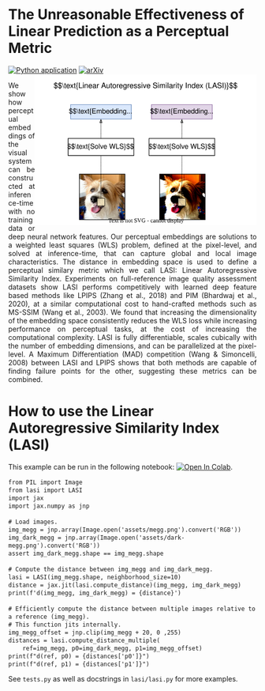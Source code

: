 # The Unreasonable Effectiveness of Linear Prediction as a Perceptual Metric
[![Python application](https://github.com/dsevero/Linear-Autoregressive-Similarity-Index/actions/workflows/tests.yml/badge.svg?branch=main)](https://github.com/dsevero/Linear-Autoregressive-Similarity-Index/actions/workflows/tests.yml)
<img src="assets/lasi.svg" width="450" align="right">
[![arXiv](https://img.shields.io/badge/arXiv-2310.05986-b31b1b.svg)](https://arxiv.org/abs/2310.05986)


<p align="justify">
We show how perceptual embeddings of the visual system can be constructed at inference-time with no training data or deep neural network features. Our perceptual embeddings are solutions to a weighted least squares (WLS) problem, defined at the pixel-level, and solved at inference-time, that can capture global and local image characteristics. The distance in embedding space is used to define a perceptual similary metric which we call LASI: Linear Autoregressive Similarity Index. Experiments on full-reference image quality assessment datasets show LASI performs competitively with learned deep feature based methods like LPIPS (Zhang et al., 2018) and PIM (Bhardwaj et al., 2020), at a similar computational cost to hand-crafted methods such as MS-SSIM (Wang et al., 2003). We found that increasing the dimensionality of the embedding space consistently reduces the WLS loss while increasing performance on perceptual tasks, at the cost of increasing the computational complexity. LASI is fully differentiable, scales cubically with the number of embedding dimensions, and can be parallelized at the pixel-level. A Maximum Differentiation (MAD) competition (Wang & Simoncelli, 2008) between LASI and LPIPS shows that both methods are capable of finding failure points for the other, suggesting these metrics can be combined.
</p>

# How to use the Linear Autoregressive Similarity Index (LASI)
This example can be run in the following notebook: [![Open In Colab](https://colab.research.google.com/assets/colab-badge.svg)](https://colab.research.google.com/github/dsevero/Linear-Autoregressive-Similarity-Index/blob/main/Linear-Autoregressive-Similarity-Index.ipynb).

```python3
from PIL import Image
from lasi import LASI
import jax
import jax.numpy as jnp

# Load images.
img_megg = jnp.array(Image.open('assets/megg.png').convert('RGB'))
img_dark_megg = jnp.array(Image.open('assets/dark-megg.png').convert('RGB'))
assert img_dark_megg.shape == img_megg.shape

# Compute the distance between img_megg and img_dark_megg.
lasi = LASI(img_megg.shape, neighborhood_size=10)
distance = jax.jit(lasi.compute_distance)(img_megg, img_dark_megg)
print(f'd(img_megg, img_dark_megg) = {distance}')

# Efficiently compute the distance between multiple images relative to a reference (img_megg).
# This function jits internally.
img_megg_offset = jnp.clip(img_megg + 20, 0 ,255)
distances = lasi.compute_distance_multiple(
    ref=img_megg, p0=img_dark_megg, p1=img_megg_offset)
print(f"d(ref, p0) = {distances['p0']}")
print(f"d(ref, p1) = {distances['p1']}")
```

See `tests.py` as well as docstrings in `lasi/lasi.py` for more examples.
